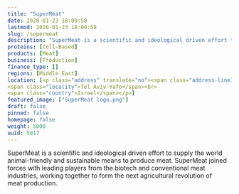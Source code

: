 ```yaml
---
title: "SuperMeat"
date: 2020-01-23 18:09:58
lastmod: 2020-01-23 18:09:58
slug: /supermeat
description: "SuperMeat is a scientific and ideological driven effort to supply the world animal-friendly and sustainable means to produce meat. SuperMeat joined forces with leading players from the biotech and conventional meat industries, working together to form the next agricultural revolution of meat&nbsp;production."
proteins: [Cell-Based]
products: [Meat]
business: [Production]
finance_type: []
regions: [Middle East]
location: [<p class="address" translate="no"><span class="address-line1">Arlozorov Street</span><br>
<span class="locality">Tel Aviv-Yafo</span><br>
<span class="country">Israel</span></p>]
featured_image: ["SuperMeat logo.png"]
draft: false
pinned: false
homepage: false
weight: 5000
uuid: 5817
---
```

<p>SuperMeat is a scientific and ideological driven effort to supply the world animal-friendly and sustainable means to produce meat. SuperMeat joined forces with leading players from the biotech and conventional meat industries, working together to form the next agricultural revolution of meat&nbsp;production.</p>
